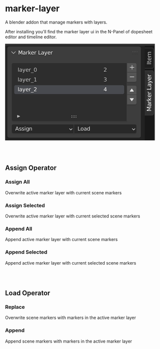 # marker-layer
A blender addon that manage markers with layers.

After installing you'll find the marker layer ui in the N-Panel of dopesheet editor and timeline editor.

<img src="https://github.com/latidoremi/marker-layer/blob/main/marker_layer_ui.png" width = "488" height = "315" alt="" align=center />



<br/><br/>
## Assign Operator

### Assign All
Overwrite active marker layer with current scene markers

### Assign Selected
Overwrite active marker layer with current selected scene markers

### Append All
Append active marker layer with current scene markers

### Append Selected
Append active marker layer with current selected scene markers

<br/><br/>
## Load Operator

### Replace
Overwrite scene markers with markers in the active marker layer

### Append
Append scene markers with markers in the active marker layer

